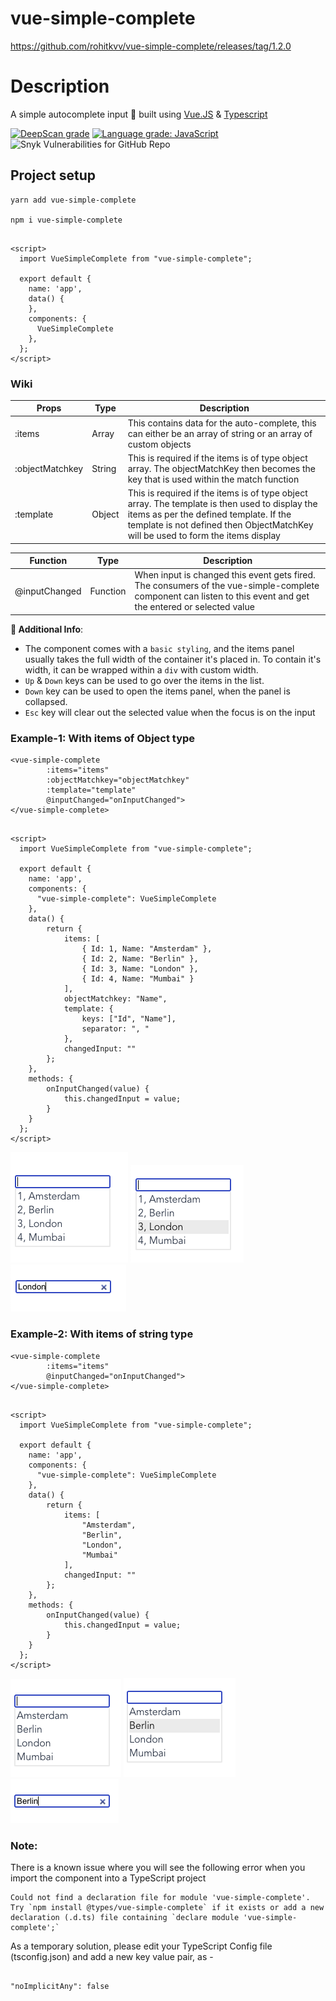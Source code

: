 # vue-simple-complete
https://github.com/rohitkvv/vue-simple-complete/releases/tag/1.2.0

# Description
A simple autocomplete input 🔨 built using [Vue.JS](https://vuejs.org) & [Typescript](https://www.typescriptlang.org)

[![DeepScan grade](https://deepscan.io/api/teams/11042/projects/13965/branches/248867/badge/grade.svg)](https://deepscan.io/dashboard#view=project&tid=11042&pid=13965&bid=248867) [![Language grade: JavaScript](https://img.shields.io/lgtm/grade/javascript/g/rohitkvv/vue-simple-complete.svg?logo=lgtm&logoWidth=18)](https://lgtm.com/projects/g/rohitkvv/vue-simple-complete/context:javascript) ![Snyk Vulnerabilities for GitHub Repo](https://img.shields.io/snyk/vulnerabilities/github/rohitkvv/vue-simple-complete)

## Project setup
```
yarn add vue-simple-complete

npm i vue-simple-complete

```

```

<script>
  import VueSimpleComplete from "vue-simple-complete";

  export default {
    name: 'app',
    data() {
    },
    components: {
      VueSimpleComplete
    },
  };
</script>

```

### Wiki
|      Props      |   Type    |  Description  |
|-----------------|-----------|---------------|
|      :items     |    Array  | This contains data for the auto-complete, this can either be an array of string or an array of custom objects|
| :objectMatchkey |   String  | This is required if the items is of type object array. The objectMatchKey then becomes the key that is used within the match function |
|    :template    |   Object  | This is required if the items is of type object array. The template is then used to display the items as per the defined template. If the template is not defined then ObjectMatchKey will be used to form the items display |


|      Function    |    Type   |  Description  |
|------------------|-----------|---------------|
|  @inputChanged   |  Function | When input is changed this event gets fired. The consumers of the vue-simple-complete component can listen to this event and get the entered or selected value |

**📄 Additional Info**:
- The component comes with a `basic styling`, and the items panel usually takes the full width of the container it's placed in. To contain it's width, it can be wrapped within a `div` with custom width. 
- `Up` & `Down` keys can be used to go over the items in the list.
- `Down` key can be used to open the items panel, when the panel is collapsed. 
- `Esc` key will clear out the selected value when the focus is on the input

### Example-1: With items of Object type
```
<vue-simple-complete
        :items="items"
        :objectMatchkey="objectMatchkey"
        :template="template"
        @inputChanged="onInputChanged">
</vue-simple-complete>

```

```

<script>
  import VueSimpleComplete from "vue-simple-complete";

  export default {
    name: 'app',
    components: {
      "vue-simple-complete": VueSimpleComplete
    },
    data() {
        return {
            items: [
                { Id: 1, Name: "Amsterdam" },
                { Id: 2, Name: "Berlin" },
                { Id: 3, Name: "London" },
                { Id: 4, Name: "Mumbai" }
            ],
            objectMatchkey: "Name",
            template: {
                keys: ["Id", "Name"],
                separator: ", "
            },
            changedInput: ""
        };
    },
    methods: {
        onInputChanged(value) {
            this.changedInput = value;
        }
    }
  };
</script>

```

![ObjectImage1](./readme-assets/object-ex-1.png)
![ObjectImage2](./readme-assets/object-ex-2.png)
![ObjectImage3](./readme-assets/object-ex-3.png)

### Example-2: With items of string type
```
<vue-simple-complete
        :items="items"
        @inputChanged="onInputChanged">
</vue-simple-complete>

```

```

<script>
  import VueSimpleComplete from "vue-simple-complete";

  export default {
    name: 'app',
    components: {
      "vue-simple-complete": VueSimpleComplete
    },
    data() {
        return {
            items: [
                "Amsterdam",
                "Berlin",
                "London",
                "Mumbai"
            ],
            changedInput: ""
        };
    },
    methods: {
        onInputChanged(value) {
            this.changedInput = value;
        }
    }
  };
</script>

```

![StringImage1](./readme-assets/string-ex-1.png)
![StringImage2](./readme-assets/string-ex-2.png)
![StringImage3](./readme-assets/string-ex-3.png)

### Note:
There is a known issue where you will see the following error when you import the component into a TypeScript project

```
Could not find a declaration file for module 'vue-simple-complete'.
Try `npm install @types/vue-simple-complete` if it exists or add a new declaration (.d.ts) file containing `declare module 'vue-simple-complete';`

```

As a temporary solution, please edit your TypeScript Config file (tsconfig.json) and add a new key value pair, as -

```

"noImplicitAny": false

```
